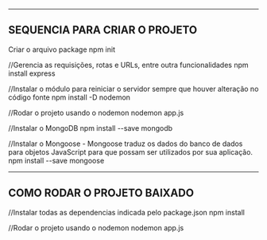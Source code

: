 --------------------------------------
SEQUENCIA PARA CRIAR O PROJETO
--------------------------------------
Criar o arquivo package
npm init

//Gerencia as requisições, rotas e URLs, entre outra funcionalidades
npm install express

//Instalar o módulo para reiniciar o servidor sempre que houver alteração no código fonte
npm install -D nodemon

//Rodar o projeto usando o nodemon 
nodemon app.js

//Instalar o MongoDB
npm install --save mongodb

//Instalar o Mongoose - Mongoose traduz os dados do banco de dados para objetos JavaScript para que possam ser utilizados por sua aplicação.
npm install --save mongoose

--------------------------------------
COMO RODAR O PROJETO BAIXADO
--------------------------------------

//Instalar todas as dependencias indicada pelo package.json
npm install

//Rodar o projeto usando o nodemon 
nodemon app.js